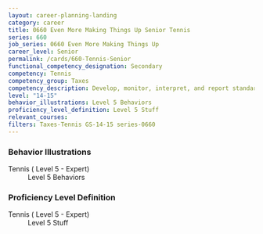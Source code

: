 ```yaml
---
layout: career-planning-landing
category: career
title: 0660 Even More Making Things Up Senior Tennis
series: 660
job_series: 0660 Even More Making Things Up
career_level: Senior
permalink: /cards/660-Tennis-Senior
functional_competency_designation: Secondary
competency: Tennis
competency_group: Taxes
competency_description: Develop, monitor, interpret, and report standardized processes/operations to ensure transparency and compliance with financial statutory, regulatory, and leadership guidance with the intent of promoting effectiveness and accountability.
level: "14-15"
behavior_illustrations: Level 5 Behaviors
proficiency_level_definition: Level 5 Stuff
relevant_courses: 
filters: Taxes-Tennis GS-14-15 series-0660
---
```


<div class="desktop:grid-col-6 margin-y-205">
  <div class="border-top-05 bg-white padding-2 shadow-5 height-full members-hover border-1px border-gray-30 border-top-orange radius-lg">
    <h3>Behavior Illustrations</h3>
    <dl class="text-base"><dt>Tennis ( Level 5 - Expert)</dt><dd>Level 5 Behaviors</dd></dl>
  </div>
</div>
<div class="desktop:grid-col-6 margin-y-205">
  <div class="border-top-05 bg-white padding-2 shadow-5 height-full members-hover border-1px border-gray-30 border-top-orange radius-lg">
    <h3>Proficiency Level Definition</h3>
    <dl class="text-base"><dt>Tennis ( Level 5 - Expert)</dt><dd>Level 5 Stuff</dd></dl>
  </div>
</div>